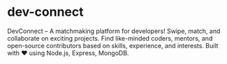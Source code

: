 # dev-connect
DevConnect – A matchmaking platform for developers! Swipe, match, and collaborate on exciting projects. Find like-minded coders, mentors, and open-source contributors based on skills, experience, and interests. Built with ❤️ using Node.js, Express, MongoDB.
